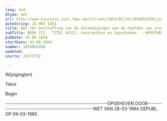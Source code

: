 ```yaml
---
lang: nld
dtype: wet
url: http://www.ejustice.just.fgov.be/eli/wet/1854/05/24/1854052450/justel
dateString: 24 MEI 1854
title: Wet tot bestraffing van de beleedigingen aan de hoofden van vreemde Staatsbesturen
subTitle: BOEK III - TITEL XVIII  Voorrechten en hypotheken. - HYPOTHEEKWET
pubDate: 25-05-1854
startDate: 03-06-1854
number: 1854052450
updated: 
source: JUSTITIE

---
```


 
 Wijziging(en) 
 
 
 Tekst 

 
 

 Begin 
 

---------------------------------------------------OPGEHEVEN DOOR---------------------------------------------------WET VAN 28-03-1984 GEPUBL. OP 09-03-1985

